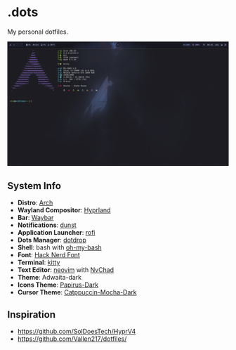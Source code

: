 # .dots

My personal dotfiles.

![](./screenshots/screen01.png)

## System Info

- **Distro**: [Arch](https://wiki.archlinux.org/)
- **Wayland Compositor**: [Hyprland](https://hyprland.org/)
- **Bar**: [Waybar](https://github.com/Alexays/Waybar)
- **Notifications**: [dunst](https://dunst-project.org/)
- **Application Launcher**: [rofi](https://github.com/davatorium/rofi)
- **Dots Manager**: [dotdrop](https://github.com/deadc0de6/dotdrop)
- **Shell**: bash with [oh-my-bash](https://github.com/ohmybash/oh-my-bash)
- **Font**: [Hack Nerd Font](https://www.nerdfonts.com/font-downloads)
- **Terminal**: [kitty](https://sw.kovidgoyal.net/kitty/)
- **Text Editor**: [neovim](https://neovim.io/) with
  [NvChad](https://nvchad.com/)
- **Theme**: Adwaita-dark
- **Icons Theme**:
  [Papirus-Dark](https://github.com/PapirusDevelopmentTeam/papirus-icon-theme)
- **Cursor Theme**:
  [Catppuccin-Mocha-Dark](https://github.com/catppuccin/cursors)

## Inspiration
- https://github.com/SolDoesTech/HyprV4
- https://github.com/Vallen217/dotfiles/
